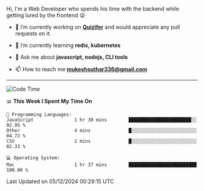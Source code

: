 Hi, I'm a Web Developer who spends his time with the backend while getting lured by the frontend 😜

- 🔭 I’m currently working on **[Quizifer](https://github.com/SutharMukesh/Quizifer/)** and would appreciate any pull requests on it.

- 🌱 I’m currently learning **redis, kubernetes**

- 💬 Ask me about **javascript, nodejs, CLI tools**

- 📫 How to reach me **mukeshsuthar336@gmail.com**

---
<!--START_SECTION:waka-->
![Code Time](http://img.shields.io/badge/Code%20Time-3%2C193%20hrs-blue)

📊 **This Week I Spent My Time On** 

```text
💬 Programming Languages: 
JavaScript               1 hr 30 mins        ███████████████████████░░   92.95 % 
Other                    4 mins              █░░░░░░░░░░░░░░░░░░░░░░░░   04.72 % 
CSV                      2 mins              █░░░░░░░░░░░░░░░░░░░░░░░░   02.33 % 

💻 Operating System: 
Mac                      1 hr 37 mins        █████████████████████████   100.00 % 
```


 Last Updated on 05/12/2024 00:29:15 UTC
<!--END_SECTION:waka-->
